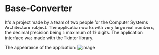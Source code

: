 # Base-Converter
It's a project made by a team of two people for the Computer Systems Architecture subject.
The application works with very large real numbers, the decimal precision being a maximum of 19 digits. 
The application interface was made with the Tkinter library.

The appearance of the application:
![image](https://github.com/RalucaDavid/Base-Converter/assets/117584603/696cd10b-cb2c-4e68-bbf6-c6d6300be4ea)
